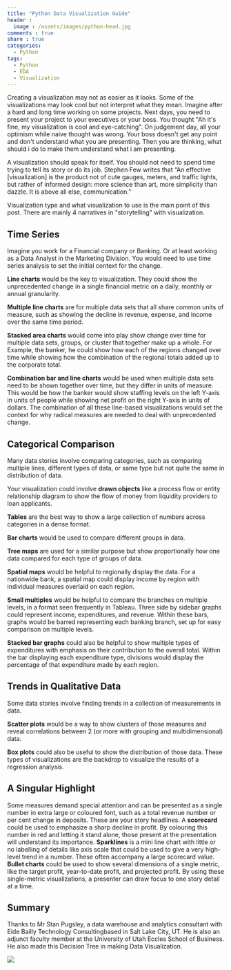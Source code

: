 ```yaml
---
title: "Python Data Visualization Guide"
header : 
  image : /assets/images/python-head.jpg
comments : true
share : true
categories:
  - Python
tags:
  - Python
  - EDA
  - Visualization
---
```


Creating a visualization may not as easier as it looks. Some of the visualizations may look cool but not interpret what they mean. Imagine after a hard and long time working on some projects. Next days, you need to present your project to your executives or your boss. You thought "Ah it's fine, my visualization is cool and eye-catching".  On judgement day, all your optimism while naive thought was wrong. Your boss doesn't get any point and don't understand what you are presenting.  Then you are thinking, what should i do to make them understand what i am presenting. 

A visualization should speak for itself. You should not need to spend time trying to tell its story or do its job. Stephen Few writes that “An effective [visualization] is the product not of cute gauges, meters, and traffic lights, but rather of informed design: more science than art, more simplicity than dazzle. It is above all else, communication.” 

Visualization type and what visualization to use is the main point of this post. There are mainly 4 narratives in "storytelling" with visualization.

## Time Series

Imagine you work for a Financial company or Banking. Or at least working as a Data Analyst in the Marketing Division. You would need to use time series analysis to set the initial context for the change. 

**Line charts** would be the key to visualization. They could show the unprecedented change in a single financial metric on a daily, monthly or annual granularity. 

**Multiple line charts** are for multiple data sets that all share common units of measure, such as showing the decline in revenue, expense, and income over the same time period. 

**Stacked area charts** would come into play show change over time for multiple data sets, groups, or cluster that together make up a whole. For Example, the banker, he could show how each of the regions changed over time while showing how the combination of the regional totals added up to the corporate total. 

**Combination bar and line charts** would be used when multiple data sets need to be shown together over time, but they differ in units of measure. This would be how the banker would show staffing levels on the left Y-axis in units of people while showing net profit on the right Y-axis in units of dollars.  The combination of all these line-based visualizations would set the context for why radical measures are needed to deal with unprecedented change.

## Categorical Comparison

Many data stories involve comparing categories, such as comparing multiple lines, different types of data, or same type but not quite the same in distribution of data. 

Your visualization could involve **drawn objects** like a process flow or entity relationship diagram to show the flow of money from liquidity providers to loan applicants. 

**Tables** are the best way to show a large collection of numbers across categories in a dense format. 

**Bar charts** would be used to compare different groups in data. 

**Tree maps** are used for a similar purpose but show proportionally how one data compared for each type of groups of data. 

**Spatial maps** would be helpful to regionally display the data. For a nationwide bank, a spatial map could display income by region with individual measures overlaid on each region.

**Small multiples** would be helpful to compare the branches on multiple levels, in a format seen frequently in Tableau. Three side by sidebar graphs could represent income, expenditures, and revenue. Within these bars, graphs would be barred representing each banking branch, set up for easy comparison on multiple levels. 

**Stacked bar graphs** could also be helpful to show multiple types of expenditures with emphasis on their contribution to the overall total. Within the bar displaying each expenditure type, divisions would display the percentage of that expenditure made by each region. 

## Trends in Qualitative Data

Some data stories involve finding trends in a collection of measurements in data. 

**Scatter plots** would be a way to show clusters of those measures and reveal correlations between 2 (or more with grouping and multidimensional) data. 

**Box plots** could also be useful to show the distribution of those data. These types of visualizations are the backdrop to visualize the results of a regression analysis. 

## A Singular Highlight

Some measures demand special attention and can be presented as a single number in extra large or coloured font, such as a total revenue number or per cent change in deposits. These are your story headlines. A **scorecard** could be used to emphasize a sharp decline in profit. By colouring this number in red and letting it stand alone, those present at the presentation will understand its importance. **Sparklines** is a mini line chart with little or no labelling of details like axis scale that could be used to give a very high-level trend in a number. These often accompany a large scorecard value. **Bullet charts** could be used to show several dimensions of a single metric, like the target profit, year-to-date profit, and projected profit. By using these single-metric visualizations, a presenter can draw focus to one story detail at a time. 

## Summary

Thanks to Mr Stan Pugsley, a data warehouse and analytics consultant with Eide Bailly Technology Consultingbased in Salt Lake City, UT. He is also an adjunct faculty member at the University of Utah Eccles School of Business. He also made this Decision Tree in making Data Visualization.

![](https://i.ibb.co/0V4qddq/pugsley-visualization-decision-tree-kd-v12.jpg)